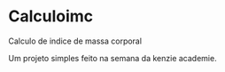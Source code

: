 # Calculoimc
Calculo de indice de massa corporal

Um projeto simples feito na semana da kenzie academie.
